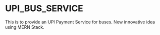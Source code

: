 # UPI_BUS_SERVICE

This is to provide an UPI Payment Service for buses.
New innovative idea using MERN Stack.